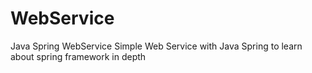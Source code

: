 # WebService
Java Spring WebService
Simple Web Service with Java Spring to learn about spring framework in depth

